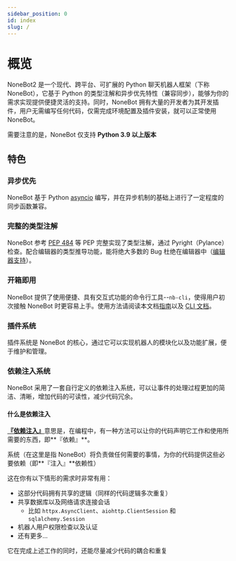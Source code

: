 ```yaml
---
sidebar_position: 0
id: index
slug: /
---
```


# 概览

NoneBot2 是一个现代、跨平台、可扩展的 Python 聊天机器人框架（下称 NoneBot），它基于 Python 的类型注解和异步优先特性（兼容同步），能够为你的需求实现提供便捷灵活的支持。同时，NoneBot 拥有大量的开发者为其开发插件，用户无需编写任何代码，仅需完成环境配置及插件安装，就可以正常使用 NoneBot。

需要注意的是，NoneBot 仅支持 **Python 3.9 以上版本**

## 特色

### 异步优先

NoneBot 基于 Python [asyncio](https://docs.python.org/zh-cn/3/library/asyncio.html) 编写，并在异步机制的基础上进行了一定程度的同步函数兼容。

### 完整的类型注解

NoneBot 参考 [PEP 484](https://www.python.org/dev/peps/pep-0484/) 等 PEP 完整实现了类型注解，通过 Pyright（Pylance） 检查。配合编辑器的类型推导功能，能将绝大多数的 Bug 杜绝在编辑器中（[编辑器支持](./tutorial/editor-support)）。

### 开箱即用

NoneBot 提供了使用便捷、具有交互式功能的命令行工具--`nb-cli`，使得用户初次接触 NoneBot 时更容易上手。使用方法请阅读本文档[指南](./quick-start.mdx)以及 [CLI 文档](https://cli.nonebot.dev/)。

### 插件系统

插件系统是 NoneBot 的核心，通过它可以实现机器人的模块化以及功能扩展，便于维护和管理。

### 依赖注入系统

NoneBot 采用了一套自行定义的依赖注入系统，可以让事件的处理过程更加的简洁、清晰，增加代码的可读性，减少代码冗余。

#### 什么是依赖注入

[**『依赖注入』**](https://zh.wikipedia.org/wiki/%E6%8E%A7%E5%88%B6%E5%8F%8D%E8%BD%AC)意思是，在编程中，有一种方法可以让你的代码声明它工作和使用所需要的东西，即**『依赖』**。

系统（在这里是指 NoneBot）将负责做任何需要的事情，为你的代码提供这些必要依赖（即**『注入』**依赖性）

这在你有以下情形的需求时非常有用：

- 这部分代码拥有共享的逻辑（同样的代码逻辑多次重复）
- 共享数据库以及网络请求连接会话
  - 比如 `httpx.AsyncClient`、`aiohttp.ClientSession` 和 `sqlalchemy.Session`
- 机器人用户权限检查以及认证
- 还有更多...

它在完成上述工作的同时，还能尽量减少代码的耦合和重复
